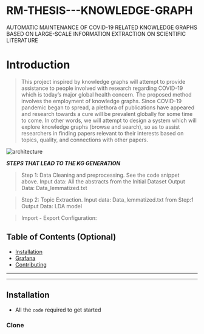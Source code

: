 # RM-THESIS---KNOWLEDGE-GRAPH
AUTOMATIC MAINTENANCE OF COVID-19 RELATED KNOWLEDGE GRAPHS BASED ON LARGE-SCALE INFORMATION EXTRACTION ON SCIENTIFIC LITERATURE


# Introduction

> This project inspired by knowledge graphs will attempt to provide assistance to people involved with research regarding COVID-19 which is today’s major global health concern. The proposed method involves the employment of knowledge graphs. Since COVID-19 pandemic began to spread, a plethora of publications have appeared and research towards a cure will be prevalent globally for some time to come. In other words, we will attempt to design a system which will explore knowledge graphs (browse and search), so as to assist researchers in finding papers relevant to their interests based on topics, quality, and connections with other papers.

![architecture](https://user-images.githubusercontent.com/18035161/106641608-aea56f80-6587-11eb-94e7-175ba83db9ee.PNG)




***STEPS THAT LEAD TO THE KG GENERATION***
> Step 1: Data Cleaning and preprocessing. See the code snippet above. 
Input data: All the abstracts from the Initial Dataset
Output Data: Data_lemmatized.txt



>Step 2: Topic Extraction. 
Input data: Data_lemmatized.txt from Step:1 
Output Data: LDA model



>Import - Export Configuration: 




## Table of Contents (Optional)

- [Installation](#installation)
- [Grafana](#Grafana)
- [Contributing](#contributing)


---
---

## Installation

- All the `code` required to get started

### Clone

